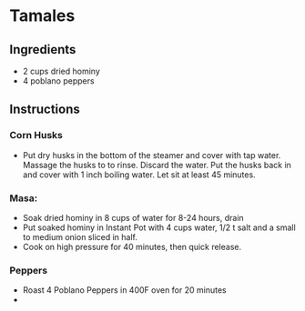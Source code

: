 # Tamales
## Ingredients
* 2 cups dried hominy
* 4 poblano peppers
## Instructions
### Corn Husks
* Put dry husks in the bottom of the steamer and cover with tap water.  Massage the husks to to rinse.  Discard the water.  Put the husks back in and cover with 1 inch boiling water.  Let sit at least 45 minutes.  
### Masa:
* Soak dried hominy in 8 cups of water for 8-24 hours, drain
* Put soaked hominy in Instant Pot with 4 cups water, 1/2 t salt and a small to medium onion sliced in half. 
* Cook on high pressure for 40 minutes, then quick release.
### Peppers
* Roast 4 Poblano Peppers in 400F oven for 20 minutes
* 

